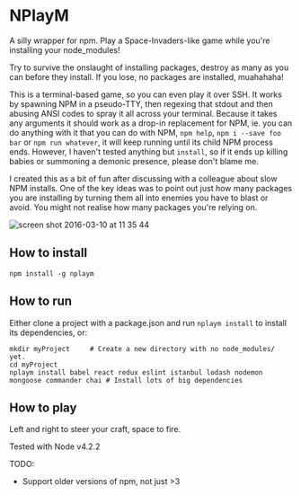 # NPlayM
A silly wrapper for npm. Play a Space-Invaders-like game while you're installing your node_modules!

Try to survive the onslaught of installing packages, destroy as many as you can before they install. If you lose, no packages are installed, muahahaha!

This is a terminal-based game, so you can even play it over SSH. It works by spawning NPM in a pseudo-TTY, then regexing that stdout and then abusing ANSI codes to spray it all across your terminal. Because it takes any arguments it should work as a drop-in replacement for NPM, ie. you can do anything with it that you can do with NPM, `npm help`, `npm i --save foo bar` or `npm run whatever`, it will keep running until its child NPM process ends. However, I haven't tested anything but `install`, so if it ends up killing babies or summoning a demonic presence, please don't blame me.

I created this as a bit of fun after discussing with a colleague about slow NPM installs. One of the key ideas was to point out just how many packages you are installing by turning them all into enemies you have to blast or avoid. You might not realise how many packages you're relying on.

![screen shot 2016-03-10 at 11 35 44](https://cloud.githubusercontent.com/assets/7237525/13668378/450a150a-e6b4-11e5-96ef-4edbb5b7b3ba.png)

## How to install 

```
npm install -g nplaym
```

## How to run

Either clone a project with a package.json and run `nplaym install` to install its dependencies, or:

```
mkdir myProject     # Create a new directory with no node_modules/ yet.
cd myProject 
nplaym install babel react redux eslint istanbul lodash nodemon mongoose commander chai # Install lots of big dependencies
```

## How to play
Left and right to steer your craft, space to fire.

Tested with Node v4.2.2

TODO:
- Support older versions of npm, not just >3
